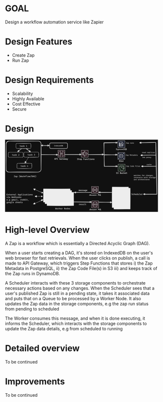 # GOAL
Design a workflow automation service like Zapier

# Design Features
- Create Zap
- Run Zap

# Design Requirements
- Scalability
- Highly Available
- Cost Effective
- Secure

# Design
![Diagram showing the architecture of a workflow automation service.](designs/design.png)

# High-level Overview
A Zap is a workflow which is essentially a Directed Acyclic Graph (DAG). 

When a user starts creating a DAG, it's stored on IndexedDB on the user's web browser for fast retrievals. When the user clicks on publish, a call is made to API Gateway, which triggers Step Functions that stores i) the Zap Metadata in PostgreSQL, ii) the Zap Code File(s) in S3 iii) and keeps track of the Zap runs in DynamoDB.

A Scheduler interacts with these 3 storage components to orchestrate necessary actions based on any changes. When the Scheduler sees that a user's published Zap is still in a pending state, it takes it associated data and puts that on a Queue to be processed by a Worker Node. It also updates the Zap data in the storage components, e.g the zap run status from pending to scheduled

The Worker consumes this message, and when it is done executing, it informs the Scheduler, which interacts with the storage components to update the Zap data details, e.g from scheduled to running 


# Detailed overview
To be continued

# Improvements
To be continued